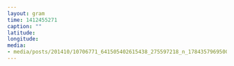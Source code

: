```yaml
---
layout: gram
time: 1412455271
caption: ""
latitude: 
longitude: 
media:
- media/posts/201410/10706771_641505402615438_275597218_n_17843579695000351.jpg
---
```

